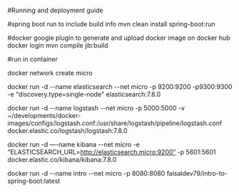 #Running and deployment guide

#spring boot run to include build info
mvn clean install spring-boot:run

#docker google plugin to generate and upload docker image on docker hub
docker login
mvn compile jib:build 

#run in container

docker network create micro 

docker run -d --name elasticsearch --net micro -p 9200:9200 -p9300:9300 -e "discovery.type=single-node" elasticsearch:7.8.0

docker run -d --name logstash --net micro -p 5000:5000 -v ~/developments/docker-images/configs/logstash.conf:/usr/share/logstash/pipeline/logstash.conf docker.elastic.co/logstash/logstash:7.8.0

docker run -d —-name kibana --net micro -e “ELASTICSEARCH_URL=http://elasticsearch.micro:9200” -p 5601:5601 docker.elastic.co/kibana/kibana:7.8.0

docker run -d --name intro --net micro -p 8080:8080 faisaldev79/intro-to-spring-boot:latest